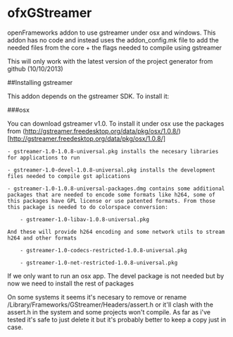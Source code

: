 ofxGStreamer
============

openFrameworks addon to use gstreamer under osx and windows. This addon has no code and instead uses the addon_config.mk file to add the needed files from the core + the flags needed to compile using gstreamer

This will only work with the latest version of the project generator from github (10/10/2013)

##Installing gstreamer

This addon depends on the gstreamer SDK. To install it:

###osx

You can download gstreamer v1.0. To install it under osx use the packages from (http://gstreamer.freedesktop.org/data/pkg/osx/1.0.8/)[http://gstreamer.freedesktop.org/data/pkg/osx/1.0.8/]
    
    - gstreamer-1.0-1.0.8-universal.pkg installs the necesary libraries for applications to run
    
    - gstreamer-1.0-devel-1.0.8-universal.pkg installs the development files needed to compile gst aplications
    
    - gstreamer-1.0-1.0.8-universal-packages.dmg contains some additional packages that are needed to encode some formats like h264, some of this packages have GPL license or use patented formats. From those this package is needed to do colorspace conversion:
    
        - gstreamer-1.0-libav-1.0.8-universal.pkg
    
    And these will provide h264 encoding and some network utils to stream h264 and other formats
        
        - gstreamer-1.0-codecs-restricted-1.0.8-universal.pkg
        
        - gstreamer-1.0-net-restricted-1.0.8-universal.pkg

If we only want to run an osx app. The devel package is not needed but by now we need to install the rest of packages

On some systems it seems it's necesary to remove or rename /Library/Frameworks/GStreamer/Headers/assert.h or it'll clash with the assert.h in the system and some projects won't compile. As far as i've tested it's safe to just delete it but it's probably better to keep a copy just in case.

